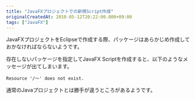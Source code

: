 ```yaml
---
title: "JavaFXプロジェクトでの新規Script作成"
originalCreatedAt: 2010-05-12T20:22:00.000+09:00
tags: ["JavaFX"]
---
```

JavaFXプロジェクトをEclipseで作成する際、パッケージはあらかじめ作成しておかなければならないようです。
<!--more-->
存在しないパッケージを指定してJavaFX Scriptを作成すると、以下のようなメッセージが出てしまいます。

```
Resource '/～' does not exist.
```

通常のJavaプロジェクトとは勝手が違うところがあるようです。
